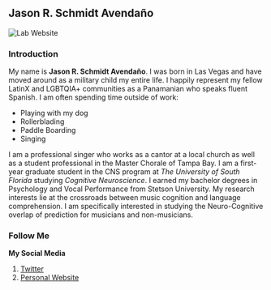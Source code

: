 ## Jason R. Schmidt Avendaño
![Lab Website](https://cdn.aarp.net/content/dam/aarp/travel/tips/2020/12/1140-las-vegas-sign.jpg)

### Introduction
My name is **Jason R. Schmidt Avendaño**. I was born in Las Vegas and have moved around as a military child my entire life. I happily represent my fellow LatinX and LGBTQIA+ communities as a Panamanian who speaks fluent Spanish. I am often spending time outside of work: 
  * Playing with my dog
  * Rollerblading
  * Paddle Boarding
  * Singing

I am a professional singer who works as a cantor at a local church as well as a student professional in the Master Chorale of Tampa Bay. 
I am a first-year graduate student in the CNS program at *The University of South Florida* studying *Cognitive Neuroscience*. I earned my bachelor degrees in Psychology and Vocal Performance from Stetson University. My research interests lie at the crossroads between music cognition and language comprehension. I am specifically interested in studying the Neuro-Cognitive overlap of prediction for musicians and non-musicians.

### Follow Me
**My Social Media** 
1. [Twitter](https://twitter.com/_jasonschmidt)
2. [Personal Website](https://jasonschmidt6.wixsite.com/jason)

